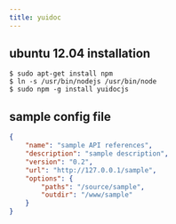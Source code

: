 ```yaml
---
title: yuidoc
---
```


## ubuntu 12.04 installation

```
$ sudo apt-get install npm
$ ln -s /usr/bin/nodejs /usr/bin/node
$ sudo npm -g install yuidocjs
```

## sample config file

```json
{
    "name": "sample API references",
    "description": "sample description",
    "version": "0.2",
    "url": "http://127.0.0.1/sample",
    "options": {
        "paths": "/source/sample",
        "outdir": "/www/sample"
    }
}
```
